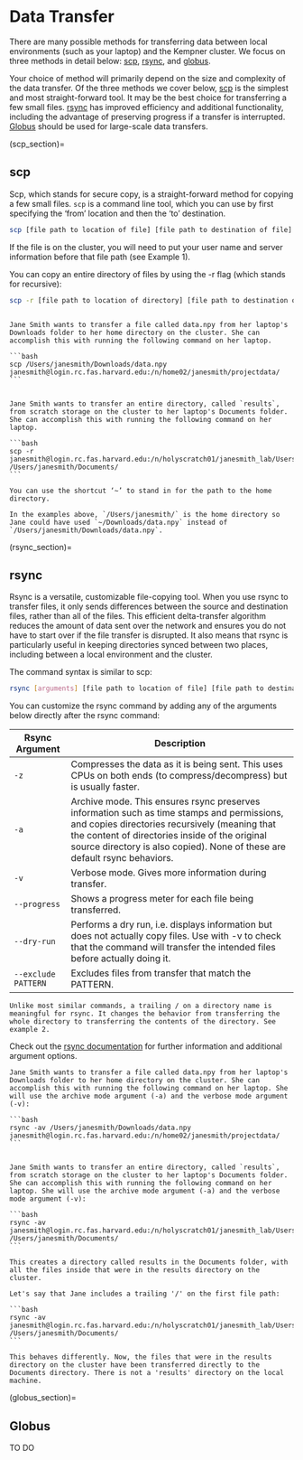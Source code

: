 # Data Transfer


There are many possible methods for transferring data between local environments (such as your laptop) and the Kempner cluster. We focus on three methods in detail below: [scp](scp_section), [rsync](rsync_section), and [globus](globus_section). 

Your choice of method will primarily depend on the size and complexity of the data transfer. Of the three methods we cover below, [scp](scp_section) is the simplest and most straight-forward tool. It may be the best choice for transferring a few small files. [rsync](rsync_section) has improved efficiency and additional functionality, including the advantage of preserving progress if a transfer is interrupted. [Globus](globus_section) should be used for large-scale data transfers.

(scp_section)=
## scp
Scp, which stands for secure copy, is a straight-forward method for copying a few small files. `scp` is a command line tool, which you can use by first specifying the ‘from’ location and then the ‘to’ destination. 

```bash
scp [file path to location of file] [file path to destination of file]
```

If the file is on the cluster, you will need to put your user name and server information before that file path (see Example 1).


You can copy an entire directory of files by using the -r flag (which stands for recursive):

```bash
scp -r [file path to location of directory] [file path to destination of file]
```

````{dropdown} Example 1: Copying a file from laptop to Kempner cluster 

Jane Smith wants to transfer a file called data.npy from her laptop's Downloads folder to her home directory on the cluster. She can accomplish this with running the following command on her laptop.

```bash
scp /Users/janesmith/Downloads/data.npy janesmith@login.rc.fas.harvard.edu:/n/home02/janesmith/projectdata/
```
````

````{dropdown} Example 2: Copying a directory of files from Kempner cluster to laptop

Jane Smith wants to transfer an entire directory, called `results`, from scratch storage on the cluster to her laptop's Documents folder. She can accomplish this with running the following command on her laptop.

```bash
scp -r janesmith@login.rc.fas.harvard.edu:/n/holyscratch01/janesmith_lab/Users/janesmith/results /Users/janesmith/Documents/
``` 
````

```{tip}
You can use the shortcut ‘~’ to stand in for the path to the home directory.

In the examples above, `/Users/janesmith/` is the home directory so Jane could have used `~/Downloads/data.npy` instead of `/Users/janesmith/Downloads/data.npy`.
```

(rsync_section)=
## rsync

Rsync is a versatile, customizable file-copying tool. When you use rsync to transfer files, it only sends differences between the source and destination files, rather than all of the files. This efficient delta-transfer algorithm reduces the amount of data sent over the network and ensures you do not have to start over if the file transfer is disrupted. It also means that rsync is particularly useful in keeping directories synced between two places, including between a local environment and the cluster. 


The command syntax is similar to scp:

```bash
rsync [arguments] [file path to location of file] [file path to destination of file]
```

You can customize the rsync command by adding any of the arguments below directly after the rsync command:

| Rsync Argument | Description |
|---------|-------------|
| `-z` | Compresses the data as it is being sent. This uses CPUs on both ends (to compress/decompress) but is usually faster. |
| `-a` | Archive mode. This ensures rsync preserves information such as time stamps and permissions, and copies directories recursively (meaning that the content of directories inside of the original source directory is also copied). None of these are default rsync behaviors. |
| `-v` | Verbose mode. Gives more information during transfer. |
| `--progress` | Shows a progress meter for each file being transferred. |
| `--dry-run` | Performs a dry run, i.e. displays information but does not actually copy files. Use with -v to check that the command will transfer the intended files before actually doing it. |
| `--exclude PATTERN` | Excludes files from transfer that match the PATTERN. |

```{warning}
Unlike most similar commands, a trailing / on a directory name is meaningful for rsync. It changes the behavior from transferring the whole directory to transferring the contents of the directory. See example 2. 
```

Check out the [rsync documentation](https://download.samba.org/pub/rsync/rsync.1) for further information and additional argument options.

````{dropdown} Example 1: Copying a file from laptop to Kempner cluster 
Jane Smith wants to transfer a file called data.npy from her laptop's Downloads folder to her home directory on the cluster. She can accomplish this with running the following command on her laptop. She will use the archive mode argument (-a) and the verbose mode argument (-v):

```bash
rsync -av /Users/janesmith/Downloads/data.npy janesmith@login.rc.fas.harvard.edu:/n/home02/janesmith/projectdata/
```
````

````{dropdown} Example 2: Copying a directory of files from Kempner cluster to laptop

Jane Smith wants to transfer an entire directory, called `results`, from scratch storage on the cluster to her laptop's Documents folder. She can accomplish this with running the following command on her laptop. She will use the archive mode argument (-a) and the verbose mode argument (-v):

```bash
rsync -av janesmith@login.rc.fas.harvard.edu:/n/holyscratch01/janesmith_lab/Users/janesmith/results /Users/janesmith/Documents/
``` 

This creates a directory called results in the Documents folder, with all the files inside that were in the results directory on the cluster. 

Let's say that Jane includes a trailing '/' on the first file path:

```bash
rsync -av janesmith@login.rc.fas.harvard.edu:/n/holyscratch01/janesmith_lab/Users/janesmith/results/ /Users/janesmith/Documents/
``` 

This behaves differently. Now, the files that were in the results directory on the cluster have been transferred directly to the Documents directory. There is not a 'results' directory on the local machine.

````


(globus_section)=
## Globus
TO DO